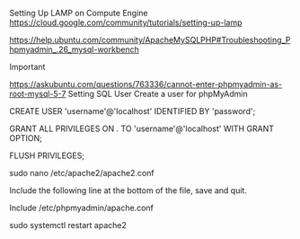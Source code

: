 Setting Up LAMP on Compute Engine
https://cloud.google.com/community/tutorials/setting-up-lamp

https://help.ubuntu.com/community/ApacheMySQLPHP#Troubleshooting_Phpmyadmin_.26_mysql-workbench


Important

https://askubuntu.com/questions/763336/cannot-enter-phpmyadmin-as-root-mysql-5-7
Setting SQL User
Create a user for phpMyAdmin

CREATE USER 'username'@'localhost' IDENTIFIED BY 'password';

GRANT ALL PRIVILEGES ON *.* TO 'username'@'localhost' WITH GRANT OPTION;

FLUSH PRIVILEGES;



sudo nano /etc/apache2/apache2.conf

Include the following line at the bottom of the file, save and quit.

Include /etc/phpmyadmin/apache.conf

sudo systemctl restart apache2
